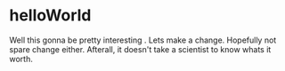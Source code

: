 # helloWorld
Well this gonna be pretty interesting .
  Lets make a change.
  Hopefully not spare change either.
  Afterall, it doesn't take a scientist to know whats it worth.
